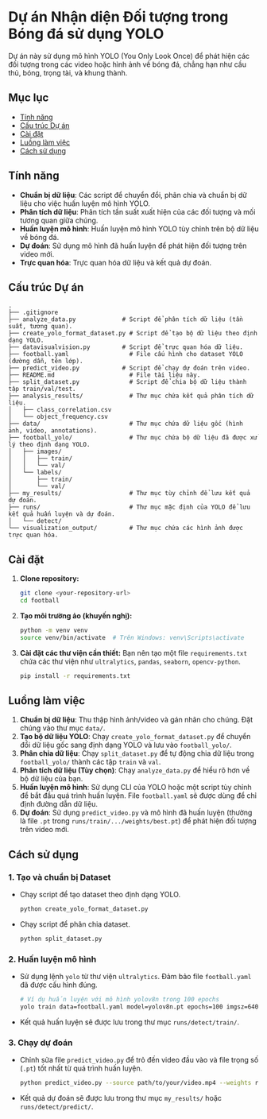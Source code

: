 # Dự án Nhận diện Đối tượng trong Bóng đá sử dụng YOLO

Dự án này sử dụng mô hình YOLO (You Only Look Once) để phát hiện các đối tượng trong các video hoặc hình ảnh về bóng đá, chẳng hạn như cầu thủ, bóng, trọng tài, và khung thành.

## Mục lục

- [Tính năng](#tính-năng)
- [Cấu trúc Dự án](#cấu-trúc-dự-án)
- [Cài đặt](#cài-đặt)
- [Luồng làm việc](#luồng-làm-việc)
- [Cách sử dụng](#cách-sử-dụng)

## Tính năng

-   **Chuẩn bị dữ liệu**: Các script để chuyển đổi, phân chia và chuẩn bị dữ liệu cho việc huấn luyện mô hình YOLO.
-   **Phân tích dữ liệu**: Phân tích tần suất xuất hiện của các đối tượng và mối tương quan giữa chúng.
-   **Huấn luyện mô hình**: Huấn luyện mô hình YOLO tùy chỉnh trên bộ dữ liệu về bóng đá.
-   **Dự đoán**: Sử dụng mô hình đã huấn luyện để phát hiện đối tượng trên video mới.
-   **Trực quan hóa**: Trực quan hóa dữ liệu và kết quả dự đoán.

## Cấu trúc Dự án

```
.
├── .gitignore
├── analyze_data.py             # Script để phân tích dữ liệu (tần suất, tương quan).
├── create_yolo_format_dataset.py # Script để tạo bộ dữ liệu theo định dạng YOLO.
├── datavisualvision.py         # Script để trực quan hóa dữ liệu.
├── football.yaml                 # File cấu hình cho dataset YOLO (đường dẫn, tên lớp).
├── predict_video.py            # Script để chạy dự đoán trên video.
├── README.md                     # File tài liệu này.
├── split_dataset.py              # Script để chia bộ dữ liệu thành tập train/val/test.
├── analysis_results/             # Thư mục chứa kết quả phân tích dữ liệu.
│   ├── class_correlation.csv
│   └── object_frequency.csv
├── data/                         # Thư mục chứa dữ liệu gốc (hình ảnh, video, annotations).
├── football_yolo/                # Thư mục chứa bộ dữ liệu đã được xử lý theo định dạng YOLO.
│   ├── images/
│   │   ├── train/
│   │   └── val/
│   └── labels/
│       ├── train/
│       └── val/
├── my_results/                   # Thư mục tùy chỉnh để lưu kết quả dự đoán.
├── runs/                         # Thư mục mặc định của YOLO để lưu kết quả huấn luyện và dự đoán.
│   └── detect/
└── visualization_output/         # Thư mục chứa các hình ảnh được trực quan hóa.
```

## Cài đặt

1.  **Clone repository:**
    ```bash
    git clone <your-repository-url>
    cd football
    ```

2.  **Tạo môi trường ảo (khuyến nghị):**
    ```bash
    python -m venv venv
    source venv/bin/activate  # Trên Windows: venv\Scripts\activate
    ```

3.  **Cài đặt các thư viện cần thiết:**
    Bạn nên tạo một file `requirements.txt` chứa các thư viện như `ultralytics`, `pandas`, `seaborn`, `opencv-python`.
    ```bash
    pip install -r requirements.txt
    ```

## Luồng làm việc

1.  **Chuẩn bị dữ liệu**: Thu thập hình ảnh/video và gán nhãn cho chúng. Đặt chúng vào thư mục `data/`.
2.  **Tạo bộ dữ liệu YOLO**: Chạy `create_yolo_format_dataset.py` để chuyển đổi dữ liệu gốc sang định dạng YOLO và lưu vào `football_yolo/`.
3.  **Phân chia dữ liệu**: Chạy `split_dataset.py` để tự động chia dữ liệu trong `football_yolo/` thành các tập `train` và `val`.
4.  **Phân tích dữ liệu (Tùy chọn)**: Chạy `analyze_data.py` để hiểu rõ hơn về bộ dữ liệu của bạn.
5.  **Huấn luyện mô hình**: Sử dụng CLI của YOLO hoặc một script tùy chỉnh để bắt đầu quá trình huấn luyện. File `football.yaml` sẽ được dùng để chỉ định đường dẫn dữ liệu.
6.  **Dự đoán**: Sử dụng `predict_video.py` và mô hình đã huấn luyện (thường là file `.pt` trong `runs/train/.../weights/best.pt`) để phát hiện đối tượng trên video mới.

## Cách sử dụng

### 1. Tạo và chuẩn bị Dataset

-   Chạy script để tạo dataset theo định dạng YOLO.
    ```bash
    python create_yolo_format_dataset.py
    ```
-   Chạy script để phân chia dataset.
    ```bash
    python split_dataset.py
    ```

### 2. Huấn luyện mô hình

-   Sử dụng lệnh `yolo` từ thư viện `ultralytics`. Đảm bảo file `football.yaml` đã được cấu hình đúng.
    ```bash
    # Ví dụ huấn luyện với mô hình yolov8n trong 100 epochs
    yolo train data=football.yaml model=yolov8n.pt epochs=100 imgsz=640
    ```
-   Kết quả huấn luyện sẽ được lưu trong thư mục `runs/detect/train/`.

### 3. Chạy dự đoán

-   Chỉnh sửa file `predict_video.py` để trỏ đến video đầu vào và file trọng số (`.pt`) tốt nhất từ quá trình huấn luyện.
    ```bash
    python predict_video.py --source path/to/your/video.mp4 --weights runs/detect/train/weights/best.pt
    ```
-   Kết quả dự đoán sẽ được lưu trong thư mục `my_results/` hoặc `runs/detect/predict/`.
